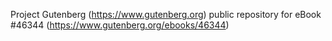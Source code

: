 Project Gutenberg (https://www.gutenberg.org) public repository for eBook #46344 (https://www.gutenberg.org/ebooks/46344)
